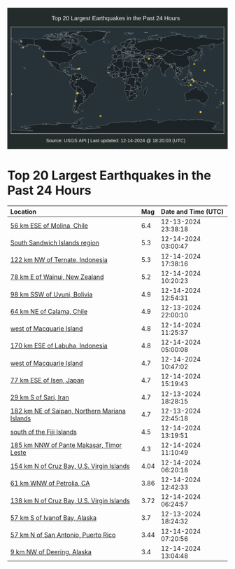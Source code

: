 ![Map](./map.png)

# Top 20 Largest Earthquakes in the Past 24 Hours

| Location | Mag | Date and Time (UTC) |
|:---|:---|:---|
| [56 km ESE of Molina, Chile](https://earthquake.usgs.gov/earthquakes/eventpage/us7000nyqr) | 6.4 | 12-13-2024 23:38:18 |
| [South Sandwich Islands region](https://earthquake.usgs.gov/earthquakes/eventpage/us7000nyrt) | 5.3 | 12-14-2024 03:00:47 |
| [122 km NW of Ternate, Indonesia](https://earthquake.usgs.gov/earthquakes/eventpage/us7000nyw2) | 5.3 | 12-14-2024 17:38:16 |
| [78 km E of Wainui, New Zealand](https://earthquake.usgs.gov/earthquakes/eventpage/us7000nyuj) | 5.2 | 12-14-2024 10:20:23 |
| [98 km SSW of Uyuni, Bolivia](https://earthquake.usgs.gov/earthquakes/eventpage/us7000nyv3) | 4.9 | 12-14-2024 12:54:31 |
| [64 km NE of Calama, Chile](https://earthquake.usgs.gov/earthquakes/eventpage/us7000nyl4) | 4.9 | 12-13-2024 22:00:10 |
| [west of Macquarie Island](https://earthquake.usgs.gov/earthquakes/eventpage/us7000nyuw) | 4.8 | 12-14-2024 11:25:37 |
| [170 km ESE of Labuha, Indonesia](https://earthquake.usgs.gov/earthquakes/eventpage/us7000nysw) | 4.8 | 12-14-2024 05:00:08 |
| [west of Macquarie Island](https://earthquake.usgs.gov/earthquakes/eventpage/us7000nyuq) | 4.7 | 12-14-2024 10:47:02 |
| [77 km ESE of Isen, Japan](https://earthquake.usgs.gov/earthquakes/eventpage/us7000nyvn) | 4.7 | 12-14-2024 15:19:43 |
| [29 km S of Sari, Iran](https://earthquake.usgs.gov/earthquakes/eventpage/us7000nyjb) | 4.7 | 12-13-2024 18:28:15 |
| [182 km NE of Saipan, Northern Mariana Islands](https://earthquake.usgs.gov/earthquakes/eventpage/us7000nyqi) | 4.7 | 12-13-2024 22:45:18 |
| [south of the Fiji Islands](https://earthquake.usgs.gov/earthquakes/eventpage/us7000nyv7) | 4.5 | 12-14-2024 13:19:51 |
| [185 km NNW of Pante Makasar, Timor Leste](https://earthquake.usgs.gov/earthquakes/eventpage/us7000nyuv) | 4.3 | 12-14-2024 11:10:49 |
| [154 km N of Cruz Bay, U.S. Virgin Islands](https://earthquake.usgs.gov/earthquakes/eventpage/pr2024349001) | 4.04 | 12-14-2024 06:20:18 |
| [61 km WNW of Petrolia, CA](https://earthquake.usgs.gov/earthquakes/eventpage/nc75103096) | 3.86 | 12-14-2024 12:42:33 |
| [138 km N of Cruz Bay, U.S. Virgin Islands](https://earthquake.usgs.gov/earthquakes/eventpage/pr2024349000) | 3.72 | 12-14-2024 06:24:57 |
| [57 km S of Ivanof Bay, Alaska](https://earthquake.usgs.gov/earthquakes/eventpage/ak024fztvshi) | 3.7 | 12-13-2024 18:24:32 |
| [57 km N of San Antonio, Puerto Rico](https://earthquake.usgs.gov/earthquakes/eventpage/pr71468528) | 3.44 | 12-14-2024 07:20:56 |
| [9 km NW of Deering, Alaska](https://earthquake.usgs.gov/earthquakes/eventpage/ak024g1ebpte) | 3.4 | 12-14-2024 13:04:48 |
